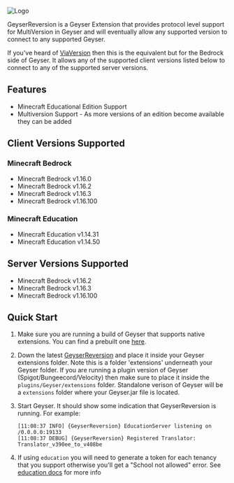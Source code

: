 ![Logo](img/title.png)

GeyserReversion is a Geyser Extension that provides protocol level support for MultiVersion in Geyser and will eventually
allow any supported version to connect to any supported Geyser.

If you've heard of [ViaVersion](https://github.com/ViaVersion/ViaVersion) then this is the equivalent but for the Bedrock
side of Geyser. It allows any of the supported client versions listed below to connect to any of the supported server
versions.

## Features

* Minecraft Educational Edition Support
* Multiversion Support - As more versions of an edition become available they can be added

## Client Versions Supported

### Minecraft Bedrock
* Minecraft Bedrock v1.16.0
* Minecraft Bedrock v1.16.2
* Minecraft Bedrock v1.16.3
* Minecraft Bedrock v1.16.100

### Minecraft Education
* Minecraft Education v1.14.31
* Minecraft Education v1.14.50

## Server Versions Supported
* Minecraft Bedrock v1.16.2
* Minecraft Bedrock v1.16.3
* Minecraft Bedrock v1.16.100

## Quick Start

1. Make sure you are running a build of Geyser that supports native extensions. You can find a prebuilt one [here](https://github.com/bundabrg/Geyser/releases).

2. Down the latest [GeyserReversion](https://github.com/bundabrg/GeyserReversion/releases) and place it inside your Geyser extensions folder. Note this is
a folder 'extensions' underneath your Geyser folder. If you are running a plugin version of Geyser (Spigot/Bungeecord/Velocity)  then
make sure to place it inside the `plugins/Geyser/extensions` folder. Standalone verison of Geyser will be a `extensions` folder
where your Geyser.jar file is located.

3. Start Geyser. It should show some indication that GeyserReversion is running. For example:

    ```
    [11:08:37 INFO] {GeyserReversion} EducationServer listening on /0.0.0.0:19133
    [11:08:37 DEBUG] {GeyserReversion} Registered Translator: Translator_v390ee_to_v408be
    ```

4. If using `education` you will need to generate a token for each tenancy that you support otherwise you'll get a 
"School not allowed" error. See [education docs](education.md) for more info

